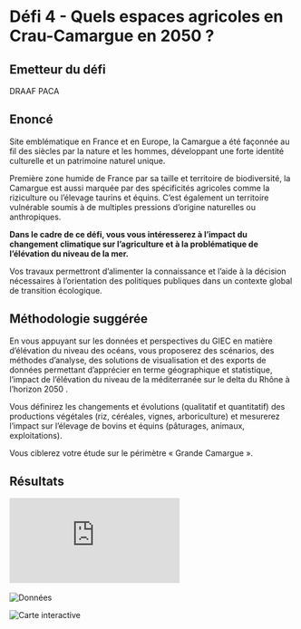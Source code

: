 # Défi 4 - Quels espaces agricoles en Crau-Camargue en 2050 ?

## Emetteur du défi

DRAAF PACA 

## Enoncé 

Site emblématique en France et en Europe, la Camargue a été façonnée au fil des siècles par la nature et les hommes, développant une forte identité culturelle et un patrimoine naturel unique.

Première zone humide de France par sa taille et territoire de biodiversité, la Camargue est aussi marquée par des spécificités agricoles comme la riziculture ou l’élevage taurins et équins. C’est également un territoire vulnérable soumis à de multiples pressions d’origine naturelles ou anthropiques.

**Dans le cadre de ce défi, vous vous intéresserez à l’impact du changement climatique sur l’agriculture et à la problématique de l’élévation du niveau de la mer.**

Vos travaux permettront d’alimenter la connaissance et l’aide à la décision nécessaires à l’orientation des politiques publiques dans un contexte global de transition écologique.   

## Méthodologie suggérée

En vous appuyant sur les données et perspectives du GIEC en matière d’élévation du niveau des océans, vous proposerez des scénarios, des méthodes d’analyse, des solutions de visualisation et des exports de données permettant d’apprécier en terme géographique et statistique, l’impact de l’élévation du niveau de la méditerranée sur le delta du Rhône à l’horizon 2050 .

Vous définirez les changements et évolutions (qualitatif et quantitatif) des productions végétales (riz, céréales, vignes, arboriculture) et mesurerez l’impact sur l’élevage de bovins et équins (pâturages, animaux, exploitations).

Vous ciblerez votre étude sur le périmètre « Grande Camargue ».

## Résultats 

![Présentation des étudiants](https://github.com/CRIGE-PACA-lab/hackathon_crige_2025/blob/main/resultats/Aix/D%C3%A9fi%204%20-%20quels%20espaces%20agricoles%20en%20Crau-Camargue%20en%202050/Pr%C3%A9sentation.pdf)

![Données](https://github.com/CRIGE-PACA-lab/hackathon_crige_2025/tree/main/resultats/Aix/D%C3%A9fi%204%20-%20quels%20espaces%20agricoles%20en%20Crau-Camargue%20en%202050/Donn%C3%A9es)

![Carte interactive](https://crige-paca-lab.github.io/hackathon_crige_2025/resultats/Aix/D%C3%A9fi%204%20-%20quels%20espaces%20agricoles%20en%20Crau-Camargue%20en%202050/qgis2web_2025_10_15-15_09_47_441140)
